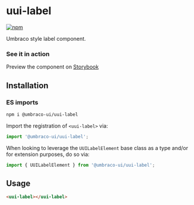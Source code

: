 # uui-label

[![npm](https://img.shields.io/npm/v/@umbraco-ui/uui-label?logoColor=%231B264F)](https://www.npmjs.com/package/@umbraco-ui/uui-label)

Umbraco style label component.

### See it in action

Preview the component on [Storybook](https://uui.umbraco.com/?path=/story/uui-label)

## Installation

### ES imports

```zsh
npm i @umbraco-ui/uui-label
```

Import the registration of `<uui-label>` via:

```javascript
import '@umbraco-ui/uui-label';
```

When looking to leverage the `UUILabelElement` base class as a type and/or for extension purposes, do so via:

```javascript
import { UUILabelElement } from '@umbraco-ui/uui-label';
```

## Usage

```html
<uui-label></uui-label>
```
